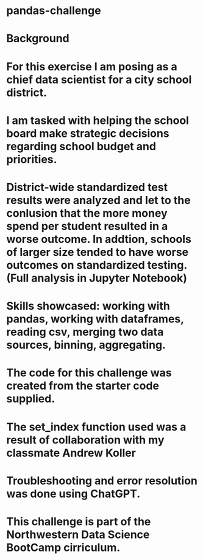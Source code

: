 # pandas-challenge

# Background
# For this exercise I am posing as a chief data scientist for a city school district.
# I am tasked with helping the school board make strategic decisions regarding school budget and priorities.
# District-wide standardized test results were analyzed and let to the conlusion that the more money spend per student resulted in a worse outcome. In addtion, schools of larger size tended to have worse outcomes on standardized testing. (Full analysis in Jupyter Notebook)

# Skills showcased: working with pandas, working with dataframes, reading csv, merging two data sources, binning, aggregating.

# The code for this challenge was created from the starter code supplied. 
# The set_index function used was a result of collaboration with my classmate Andrew Koller
# Troubleshooting and error resolution was done using ChatGPT. 

# This challenge is part of the Northwestern Data Science BootCamp cirriculum. 
